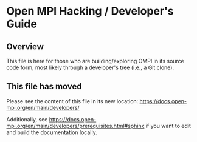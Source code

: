# Open MPI Hacking / Developer's Guide

## Overview

This file is here for those who are building/exploring OMPI in its
source code form, most likely through a developer's tree (i.e., a
Git clone).

## This file has moved

Please see the content of this file in its new location:
https://docs.open-mpi.org/en/main/developers/

Additionally, see
https://docs.open-mpi.org/en/main/developers/prerequisites.html#sphinx
if you want to edit and build the documentation locally.
